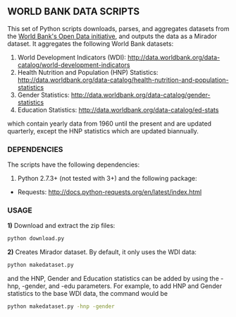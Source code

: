 ## WORLD BANK DATA SCRIPTS 

This set of Python scripts downloads, parses, and aggregates datasets from the [World Bank's Open 
Data initiative](http://datacatalog.worldbank.org/), and outputs the data as a Mirador dataset.
It aggregates the following World Bank datasets:

1. World Development Indicators (WDI): http://data.worldbank.org/data-catalog/world-development-indicators
2. Health Nutrition and Population (HNP) Statistics: http://data.worldbank.org/data-catalog/health-nutrition-and-population-statistics
3. Gender Statistics: http://data.worldbank.org/data-catalog/gender-statistics
4. Education Statistics: http://data.worldbank.org/data-catalog/ed-stats

which contain yearly data from 1960 until the present and are updated quarterly, except the 
HNP statistics which are updated biannually.

### DEPENDENCIES

The scripts have the following dependencies:

1. Python 2.7.3+ (not tested with 3+) and the following package:
  * Requests: http://docs.python-requests.org/en/latest/index.html 
  
### USAGE

**1)** Download and extract the zip files:

```bash
python download.py
```

**2)** Creates Mirador dataset. By default, it only uses the WDI data:

```bash
python makedataset.py
```

and the HNP, Gender and Education statistics can be added by using the -hnp, -gender, and -edu
parameters. For example, to add HNP and Gender statistics to the base WDI data, the command would be

```bash
python makedataset.py -hnp -gender
```